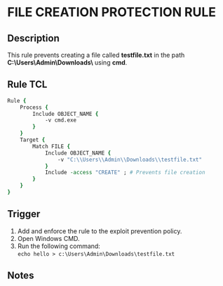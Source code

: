 # FILE CREATION PROTECTION RULE

## Description
This rule prevents creating a file called **testfile.txt** in the path **C:\\Users\\Admin\\Downloads\\** using **cmd**.

## Rule TCL
```tcl
Rule {
    Process {
        Include OBJECT_NAME {
            -v cmd.exe
        }
    }
    Target {
        Match FILE {
            Include OBJECT_NAME {
                -v "C:\\Users\\Admin\\Downloads\\testfile.txt"
            }
            Include -access "CREATE" ; # Prevents file creation
        }
    }
}
```

## Trigger
1. Add and enforce the rule to the exploit prevention policy.
2. Open Windows CMD.
3. Run the following command:<br>
`echo hello > c:\Users\Admin\Downloads\testfile.txt`

## Notes